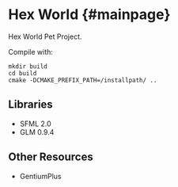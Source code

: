 Hex World                         {#mainpage}
=========

Hex World Pet Project.

Compile with:
~~~~~~~~~~~~~~~~~~~~~
mkdir build
cd build
cmake -DCMAKE_PREFIX_PATH=/installpath/ ..
~~~~~~~~~~~~~~~~~~~~~

Libraries
---------

 * SFML 2.0
 * GLM 0.9.4

Other Resources
---------------

 * GentiumPlus
